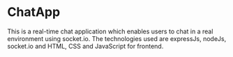 # ChatApp
This is a real-time chat application which enables users to chat in a real environment using socket.io. 
The technologies used are expressJs, nodeJs, socket.io and HTML, CSS and JavaScript for frontend. 

